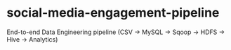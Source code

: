 # social-media-engagement-pipeline
End-to-end Data Engineering pipeline (CSV → MySQL → Sqoop → HDFS → Hive → Analytics)
